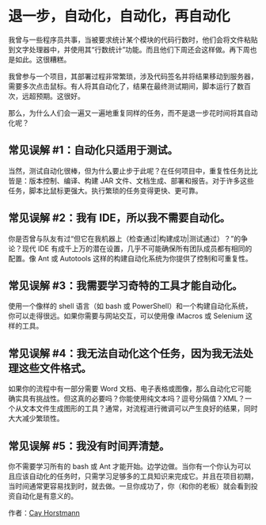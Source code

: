 # 退一步，自动化，自动化，再自动化

我曾与一些程序员共事，当被要求统计某个模块的代码行数时，他们会将文件粘贴到文字处理器中，并使用其“行数统计”功能。而且他们下周还会这样做。再下周也是如此。这很糟糕。

我曾参与一个项目，其部署过程非常繁琐，涉及代码签名并将结果移动到服务器，需要多次点击鼠标。有人将其自动化了，结果在最终测试期间，脚本运行了数百次，远超预期。这很好。

那么，为什么人们会一遍又一遍地重复同样的任务，而不是退一步花时间将其自动化呢？

## 常见误解 #1：自动化只适用于测试。

当然，测试自动化很棒，但为什么要止步于此呢？在任何项目中，重复性任务比比皆是：版本控制、编译、构建 JAR 文件、文档生成、部署和报告。对于许多这些任务，脚本比鼠标更强大。执行繁琐的任务变得更快、更可靠。

## 常见误解 #2：我有 IDE，所以我不需要自动化。

你是否曾与队友有过“但它在我机器上（检查通过|构建成功|测试通过）？”的争论？现代 IDE 有成千上万的潜在设置，几乎不可能确保所有团队成员都有相同的配置。像 Ant 或 Autotools 这样的构建自动化系统为你提供了控制和可重复性。

## 常见误解 #3：我需要学习奇特的工具才能自动化。

使用一个像样的 shell 语言（如 bash 或 PowerShell）和一个构建自动化系统，你可以走得很远。如果你需要与网站交互，可以使用像 iMacros 或 Selenium 这样的工具。

## 常见误解 #4：我无法自动化这个任务，因为我无法处理这些文件格式。

如果你的流程中有一部分需要 Word 文档、电子表格或图像，那么自动化它可能确实具有挑战性。但这真的必要吗？你能使用纯文本吗？逗号分隔值？XML？一个从文本文件生成图形的工具？通常，对流程进行微调可以产生良好的结果，同时大大减少繁琐性。

## 常见误解 #5：我没有时间弄清楚。

你不需要学习所有的 bash 或 Ant 才能开始。边学边做。当你有一个你认为可以且应该自动化的任务时，只需学习足够多的工具知识来完成它。并且在项目初期，当时间通常更容易找到时，就去做。一旦你成功了，你（和你的老板）就会看到投资自动化是有意义的。

作者：[Cay Horstmann](http://programmer.97things.oreilly.com/wiki/index.php/Cay_Horstmann)
